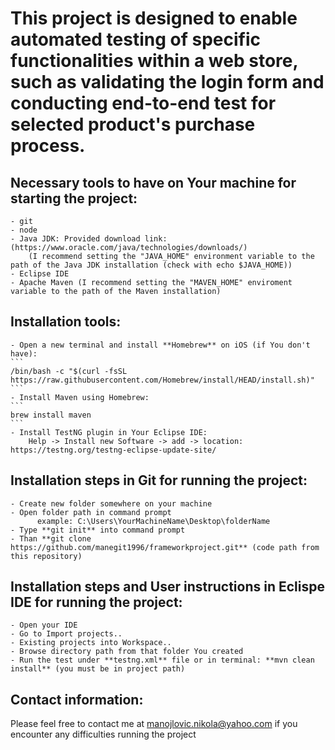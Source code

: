 
# This project is designed to enable automated testing of specific functionalities within a web store, such as validating the login form and conducting end-to-end test for selected product's purchase process.

## Necessary tools to have on Your machine for starting the project:
    - git
    - node
    - Java JDK: Provided download link: (https://www.oracle.com/java/technologies/downloads/)
        (I recommend setting the "JAVA_HOME" environment variable to the path of the Java JDK installation (check with echo $JAVA_HOME))
    - Eclipse IDE
    - Apache Maven (I recommend setting the "MAVEN_HOME" enviroment variable to the path of the Maven installation)

## Installation tools:
    - Open a new terminal and install **Homebrew** on iOS (if You don't have):
    ```
    /bin/bash -c "$(curl -fsSL https://raw.githubusercontent.com/Homebrew/install/HEAD/install.sh)"
    ```
    - Install Maven using Homebrew:
    ```
    brew install maven
    ```
    - Install TestNG plugin in Your Eclipse IDE:
        Help -> Install new Software -> add -> location: https://testng.org/testng-eclipse-update-site/
    
## Installation steps in Git for running the project:
    - Create new folder somewhere on your machine
    - Open folder path in command prompt
          example: C:\Users\YourMachineName\Desktop\folderName
    - Type **git init** into command prompt
    - Than **git clone https://github.com/manegit1996/frameworkproject.git** (code path from this repository)

## Installation steps and User instructions in Eclispe IDE for running the project:
    - Open your IDE
    - Go to Import projects..
    - Existing projects into Workspace..
    - Browse directory path from that folder You created
    - Run the test under **testng.xml** file or in terminal: **mvn clean install** (you must be in project path)


## Contact information:
Please feel free to contact me at manojlovic.nikola@yahoo.com if you encounter any difficulties running the project
